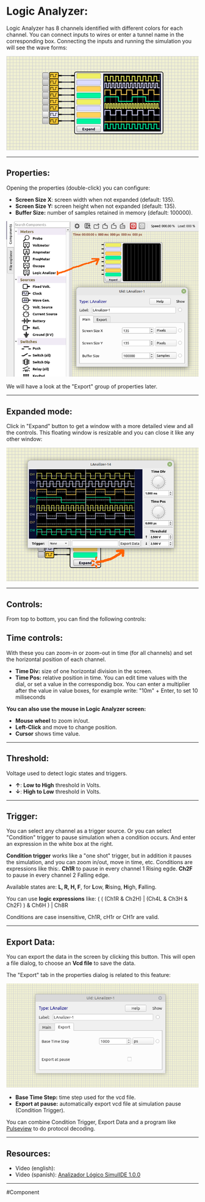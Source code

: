 # Logic Analyzer:

Logic Analyzer  has 8 channels identified with different colors for each channel.
You can connect inputs to wires or enter a tunnel name in the corresponding box.
Connecting the inputs and running the simulation you will see the wave forms:

![la01](../../../images/la01.png)

---

## Properties:

Opening the properties (double-click) you can configure:
- **Screen Size X**: screen width when not expanded (default: 135).
- **Screen Size Y:** screen height when not expanded (default: 135).
- **Buffer Size:** number of samples retained in memory (default: 100000).

![la00](../../../images/la00.png)

We will have a look at the "Export" group of properties later.

---

## Expanded mode:

Click in "Expand" button to get a window with a more detailed view and all the controls.
This floating window is resizable and you can close it like any other window:

![la02](../../../images/la02.png)

---

## Controls:

From top to bottom, you can find the following controls:

## Time controls:
With these you can zoom-in or zoom-out in time (for all channels) and set the horizontal position of each channel.
- **Time Div:** size of one horizontal division in the screen.
- **Time Pos:** relative position in time.
You can edit time values with the dial, or set a value in the correspondig box.
You can enter a multiplier after the value in value boxes, for example write: "10m" + Enter, to set 10 miliseconds

**You can also use the mouse in Logic Analyzer screen:**
- **Mouse wheel** to zoom in/out.
- **Left-Click** and move to change position.
- **Cursor** shows time value.

---

## Threshold:

Voltage used to detect logic states and triggers.
- **↑**: **Low to High** threshold in Volts.
- **↓**: **High to Low** threshold in Volts.

---

## Trigger:
You can select any channel as a trigger source.
Or you can select "Condition" trigger to pause simulation when a condition occurs.
And enter an expression in the white box at the right.

**Condition trigger** works like a "one shot" trigger, but in addition it pauses the simulation, and you can zoom in/out, move in time, etc.
Conditions are expressions like this:.
**Ch1R** to pause in every channel 1 Rising egde.
**Ch2F** to pause in every channel 2 Falling edge.

Available states are: **L, R, H, F**, for **L**ow, **R**ising, **H**igh, **F**alling.

You can use **logic expressions** like:
( ( (Ch1R & Ch2H) | (Ch4L & Ch3H & Ch2F) ) & Ch6H ) | Ch8R

Conditions are case insensitive, Ch1R, cH1r or CH1r are valid.

---

## Export Data:
You can export the data in the screen by clicking this button.
This will open a file dialog, to choose an **Vcd file** to save the data.

The "Export" tab in the properties dialog is related to this feature:

![la03](../../../images/la03.png)

- **Base Time Step:** time step used for the vcd file.
- **Export at pause:** automatically export vcd file at simulation pause (Condition Trigger).

You can combine Condition Trigger, Export Data and a program like [Pulseview](https://sigrok.org/wiki/PulseView) to do protocol decoding.

---

## Resources:

- Video (english): 
- Video (spanish): [Analizador Lógico SimulIDE 1.0.0](https://www.youtube.com/watch?v=NZvPPMa1Hfo)

---

#Component